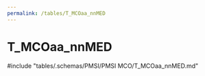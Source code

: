 ```yaml
---
permalink: /tables/T_MCOaa_nnMED
---
```

# T_MCOaa_nnMED
<!-- SPDX-License-Identifier: MPL-2.0 -->

<!-- ATTENTION : Ne pas supprimer ou modifier la ligne ci-dessous -->
#include "tables/.schemas/PMSI/PMSI MCO/T_MCOaa_nnMED.md"
<!-- ATTENTION : Ne pas supprimer ou modifier la ligne ci-dessus -->
